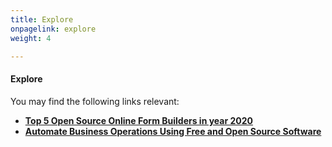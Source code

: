 ```yaml
---
title: Explore
onpagelink: explore
weight: 4

---
```


#### **Explore**

You may find the following links relevant:

*   **[Top 5 Open Source Online Form Builders in year 2020](https://blog.containerize.com/2020/10/08/top-5-open-source-online-form-builders-in-year-2020/)**
*   **[Automate Business Operations Using Free and Open Source Software](https://blog.containerize.com/2020/08/27/automate-business-operations-using-open-source-software/)**